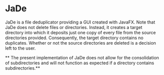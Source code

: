 # JaDe

JaDe is a file deduplicator providing a GUI created with JavaFX. Note that JaDe does not delete files or directories. Instead, it creates a target directory into which it deposits just one copy of every file from the source directories provided. Consequently, the target directory contains no duplicates. Whether or not the source directories are deleted is a decision left to the user.

** The present implementation of JaDe does not allow for the consolidation of subdirectories and will not function as expected if a directory contains subdirectories.**